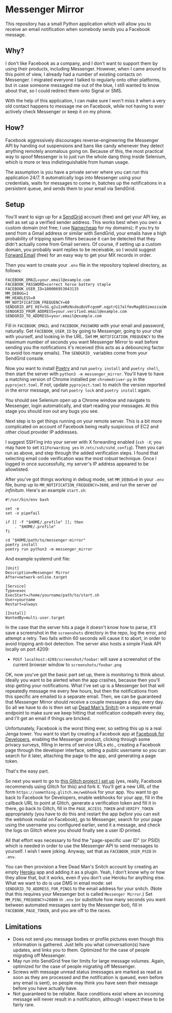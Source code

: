 # Messenger Mirror

This repository has a small Python application which will allow you to
receive an email notification when somebody sends you a Facebook
message.

## Why?

I don't like Facebook as a company, and I don't want to support them
by using their products, including Messenger. However, when I came
around to this point of view, I already had a number of existing
contacts on Messenger. I migrated everyone I talked to regularly onto
other platforms, but in case someone messaged me out of the blue, I
still wanted to know about that, so I could redirect them onto Signal
or SMS.

With the help of this application, I can make sure I won't miss it
when a very old contact happens to message me on Facebook, while not
having to ever actively check Messenger or keep it on my phone.

## How?

Facebook aggressively discourages reverse-engineering the Messenger
API by handing out suspensions and bans like candy whenever they
detect anything remotely anomalous going on. Because of this, the most
practical way to spoof Messenger is to just run the whole dang thing
inside Selenium, which is more or less indistinguishable from human
usage.

The assumption is you have a private server where you can run this
application 24/7. It automatically logs into Messenger using your
credentials, waits for messages to come in, batches up the
notifications in a persistent queue, and sends them to your email via
SendGrid.

## Setup

You'll want to sign up for a [SendGrid](https://sendgrid.com/) account
(free) and get your API key, as well as set up a verified sender
address. This works best when you own a custom domain (not free; I use
[Namecheap](https://www.namecheap.com/) for my domains); if you try to
send from a Gmail address or similar with SendGrid, your emails have a
high probability of tripping spam filters because it can be detected
that they didn't actually come from Gmail servers. Of course, if
setting up a custom domain, you probably want replies to be
receivable, so I would suggest [Forward
Email](https://forwardemail.net/) (free) for an easy way to get your
MX records in order.

Then you want to create your `.env` file in the repository toplevel
directory, as follows:

```
FACEBOOK_EMAIL=your.email@example.com
FACEBOOK_PASSWORD=correct horse battery staple
FACEBOOK_USER_ID=100006953043135
MM_DEBUG=1
MM_HEADLESS=0
MM_NOTIFICATION_FREQUENCY=60
SENDGRID_API_KEY=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
SENDGRID_FROM_ADDRESS=your.verified.email@example.com
SENDGRID_TO_ADDRESS=your.email@example.com
```

Fill in `FACEBOOK_EMAIL` and `FACEBOOK_PASSWORD` with your email and
password, naturally. Get `FACEBOOK_USER_ID` by going to Messenger,
going to your chat with yourself, and looking in the URL. Set
`MM_NOTIFICATION_FREQUENCY` to the maximum number of seconds you want
Messenger Mirror to wait before sending you the notifications it's
received (this acts as a debouncing factor to avoid too many emails).
The `SENDGRID_` variables come from your SendGrid console.

Now you want to install [Poetry](https://python-poetry.org/) and run
`poetry install` and `poetry shell`, then start the server with
`python3 -m messenger_mirror`. You'll have to have a matching version
of Chrome installed per `chromedriver-py` in the `pyproject.toml`. If
not, update `pyproject.toml` to match the version reported in the
error message, and run `poetry lock` and `poetry install` again.

You should see Selenium open up a Chrome window and navigate to
Messenger, login automatically, and start reading your messages. At
this stage you should iron out any bugs you see.

Next step is to get things running on your remote server. This is a
bit more complicated on account of Facebook being really suspicious of
EC2 and other cloud provider IP addresses.

I suggest SSH'ing into your server with X forwarding enabled (`ssh
-X`; you may have to set `X11Forwarding yes` in
`/etc/ssh/sshd_config`). Then you can run as above, and step through
the added verification steps. I found that selecting email code
verification was the most robust technique. Once I logged in once
successfully, my server's IP address appeared to be allowlisted.

After you've got things working in debug mode, set `MM_DEBUG=0` in
your `.env` file, bump up to `MM_NOTIFICATION_FREQUENCY=3600`, and run
the server *ad infinitum*. Here's an example `start.sh`:

```
#!/usr/bin/env bash

set -e
set -o pipefail

if [[ -f "$HOME/.profile" ]]; then
    . "$HOME/.profile"
fi

cd "$HOME/path/to/messenger-mirror"
poetry install
poetry run python3 -m messenger_mirror
```

And example systemd unit file:

```
[Unit]
Description=Messenger Mirror
After=network-online.target

[Service]
Type=exec
ExecStart=/home/yourname/path/to/start.sh
User=yourname
Restart=always

[Install]
WantedBy=multi-user.target
```

In the case that the server hits a page it doesn't know how to parse,
it'll save a screenshot in the `screenshots` directory in the repo,
log the error, and attempt a retry. Two fails within 60 seconds will
cause it to abort, in order to avoid tripping anti-bot detection. The
server also hosts a simple Flask API locally on port 4209:

* `POST localhost:4209/screenshot/foobar`: will save a screenshot of
  the current browser window to `screenshots/foobar.png`

OK, now you've got the basic part set up, there is monitoring to think
about. Ideally you want to be alerted when the app crashes, because
then you'll stop getting your notifications. What I've set up is a
Messenger bot that will repeatedly message me every few hours, but
then the notifications from this specific are emailed to a separate
email. Then, we can be guaranteed that Messenger Mirror should receive
a couple messages a day, every day. So all we have to do is then set
up [Dead Man's Snitch](https://deadmanssnitch.com/) on a separate
email endpoint to make sure we keep hitting that notification codepath
every day, and I'll get an email if things are bricked.

Unfortunately, Facebook is the worst thing ever, so setting this up is
a real Jenga tower. You want to start by creating a Facebook app at
[Facebook for Developers](https://developers.facebook.com/), enabling
the Messenger product, clicking through some privacy surveys, filling
in terms of service URLs etc., creating a Facebook page through the
developer interface, setting a public username so you can search for
it later, attaching the page to the app, and generating a page token.

That's the easy part.

So next you want to go to [this Glitch project I set
up](https://glitch.com/edit/#!/messenger-mirror-psid-extractor) (yes,
really, Facebook recommends using Glitch for this) and fork it. You'll
get a new URL of the form `https://something.glitch.me/webhook` for
your app. You want to go back to Facebook for Developers, enable
webhooks for your app, fill in the callback URL to point at Glitch,
generate a verification token and fill it in there, go back to Glitch,
fill in the `PAGE_ACCESS_TOKEN` and `VERIFY_TOKEN` appropriately (you
have to do this and restart the app *before* you can exit the webhook
modal on Facebook), go to Messenger, search for your page using the
username you configured earlier, send it a message, and check the logs
on Glitch where you should finally see a user ID printed.

All that effort was necessary to find the "page-specific user ID" (or
PSID) which is needed in order to use the Messenger API to send
messages to yourself. I wish I were joking. Anyway, set that as
`FACEBOOK_USER_PSID` in `.env`.

You can then provision a free Dead Man's Snitch account by creating an
empty [Heroku](https://heroku.com/) app and adding it as a plugin.
Yeah, I don't know why or how they allow that, but it works, even if
you don't use Heroku for anything else. What we want to do is use DMS
in email mode: set `SENDGRID_TO_ADDRESS_FOR_PINGS` to the email
address for your snitch. (Note that this requires your Messenger bot
is called `Messenger Mirror`.) Set `MM_PING_FREQUENCY=28800` in `.env`
(or substitute how many seconds you want between automated messages
sent by the Messenger bot), fill in `FACEBOOK_PAGE_TOKEN`, and you are
off to the races.

## Limitations

* Does not send you message bodies or profile pictures even though
  this information is gathered. Just tells you what conversation(s)
  have updates, and links you to them. Optimized for the case of
  people migrating off Messenger.
* May run into SendGrid free tier limits for large message volumes.
  Again, optimized for the case of people migrating off Messenger.
* Screws with message unread status (messages are marked as read as
  soon as they are processed and the notification is queued, even
  before any email is sent), so people may think you have seen their
  message before you have actually have.
* Not guaranteed to be reliable. Race conditions exist where an
  incoming message will never result in a notification, although I
  expect these to be fairly rare.
